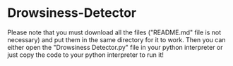 # Drowsiness-Detector
Please note that you must download all the files ("README.md" file is not necessary) and put them in the same directory for it to work.
Then you can either open the "Drowsiness Detector.py" file in your python interpreter or just copy the code to your python interpreter to run it!
